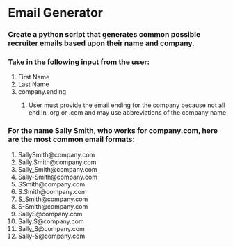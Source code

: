 <H1>Email Generator</H1>
<h3>Create a python script that generates common possible recruiter emails based upon their name and company.</h3>
<h3>Take in the following input from the user:</h3>
<ol>
  <li>First Name</li>
  <li>Last Name</li>
  <li>company.ending</li>
  <ol>
    <li>User must provide the email ending for the company because not all end in .org or .com and may use abbreviations of the company name</li>
  </ol>
</ol>
<h3>For the name Sally Smith, who works for company.com, here are the most common email formats:</h3>
<ol>
  <li>SallySmith@company.com</li>
  <li>Sally.Smith@company.com</li>
  <li>Sally_Smith@company.com</li>
  <li>Sally-Smith@company.com</li>
  <li>SSmith@company.com</li>
  <li>S.Smith@company.com</li>
  <li>S_Smith@company.com</li>
  <li>S-Smith@company.com</li>
  <li>SallyS@company.com</li>
  <li>Sally.S@company.com</li>
  <li>Sally_S@company.com</li>
  <li>Sally-S@company.com</li>
</ol>
